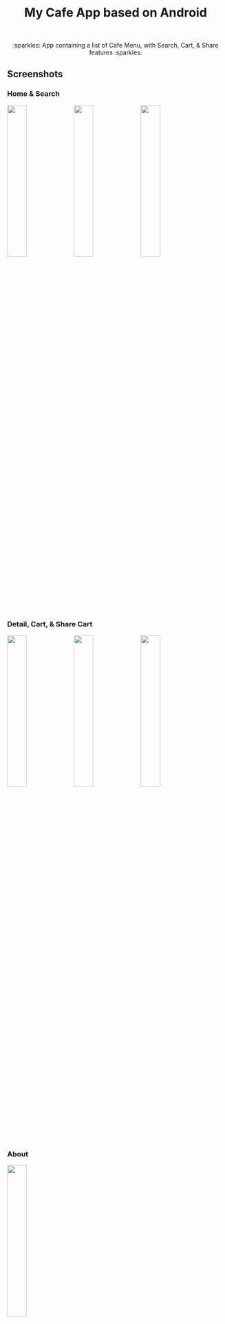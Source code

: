 <h1 align="center">My Cafe App based on Android</h1></br>

<p align="center">
:sparkles: App containing a list of Cafe Menu, with Search, Cart, & Share features :sparkles:
  <br />
</p>

## Screenshots

### Home & Search

<img src="https://github.com/Fatimazza/MyCafeApp/assets/15083104/c26d5808-cc16-4252-95c2-7eed11f19266"  width="30%" height="30%">
<img src="https://github.com/Fatimazza/MyCafeApp/assets/15083104/d29b4559-1ef0-4b42-ab41-c500bdc949ef"  width="30%" height="30%">
<img src="https://github.com/Fatimazza/MyCafeApp/assets/15083104/92a809e6-0099-43e0-b04f-c17a20bb9390"  width="30%" height="30%">

### Detail, Cart, & Share Cart

<img src="https://github.com/Fatimazza/MyCafeApp/assets/15083104/1869b60e-6fc9-4112-84ac-45c923aa809e"  width="30%" height="30%">
<img src="https://github.com/Fatimazza/MyCafeApp/assets/15083104/d59d63f7-1bca-4c25-ab9f-5e2976f93b90"  width="30%" height="30%">
<img src="https://github.com/Fatimazza/MyCafeApp/assets/15083104/46822767-243e-4334-8d4d-a36564b3e522"  width="30%" height="30%">

### About

<img src="https://github.com/Fatimazza/MyCafeApp/assets/15083104/0e48e7dc-9dd9-4a9f-af6e-c20a3d28f239"  width="30%" height="30%">
